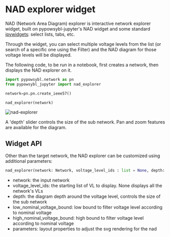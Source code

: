 # NAD explorer widget

NAD (Network Area Diagram) explorer is interactive network explorer widget, built on pypowsybl-jupyter's NAD widget and some standard [ipywidgets](https://ipywidgets.readthedocs.io/en/stable/index.html): select lists, tabs, etc.

Through the widget, you can select multiple voltage levels from the list (or search of a specific one using the Filter) and the NAD diagram for those voltage levels will be displayed.

The following code, to be run in a notebook, first creates a network, then displays the NAD explorer on it.

```python
import pypowsybl.network as pn
from pypowsybl_jupyter import nad_explorer

network=pn.pn.create_ieee57()

nad_explorer(network)
```

![nad-explorer](/_static/img/nad_explorer.png)

A 'depth' slider controls the size of the sub network.
Pan and zoom features are available for the diagram.


## Widget API

Other than the target network, the NAD explorer can be customized using additional parameters:

```python
nad_explorer(network: Network, voltage_level_ids : list = None, depth: int = 0, low_nominal_voltage_bound: float = -1, high_nominal_voltage_bound: float = -1, parameters: NadParameters = None):
```

- network: the input network
- voltage_level_ids: the starting list of VL to display. None displays all the network's VLs
- depth: the diagram depth around the voltage level, controls the size of the sub network
- low_nominal_voltage_bound: low bound to filter voltage level according to nominal voltage
- high_nominal_voltage_bound: high bound to filter voltage level according to nominal voltage
- parameters: layout properties to adjust the svg rendering for the nad

